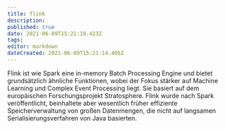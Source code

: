```yaml
---
title: flink
description: 
published: true
date: 2021-06-09T15:21:19.423Z
tags: 
editor: markdown
dateCreated: 2021-06-09T15:21:14.405Z
---
```


Flink ist wie Spark eine in-memory Batch Processing Engine und bietet grundsätzlich ähnliche Funktionen,
wobei der Fokus stärker auf Machine Learning und Complex Event Processing liegt.
Sie basiert auf dem europäischen Forschungsprojekt Stratosphere. Flink wurde nach Spark veröffentlicht,
beinhaltete aber wesentlich früher effiziente Speicherverwaltung von großen Datenmengen,
die nicht auf langsamen Serialisierungsverfahren von Java basierten.
